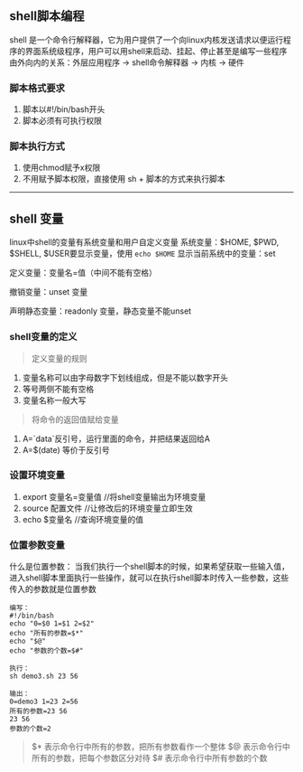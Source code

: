 ## shell脚本编程

shell 是一个命令行解释器，它为用户提供了一个向linux内核发送请求以便运行程序的界面系统级程序，用户可以用shell来启动、挂起、停止甚至是编写一些程序
由外向内的关系：外层应用程序 -> shell命令解释器 -> 内核 -> 硬件

### 脚本格式要求

1. 脚本以#!/bin/bash开头
2. 脚本必须有可执行权限

### 脚本执行方式

1. 使用chmod赋予x权限
2. 不用赋予脚本权限，直接使用 sh + 脚本的方式来执行脚本

---
## shell 变量

linux中shell的变量有系统变量和用户自定义变量
系统变量：$HOME, $PWD, $SHELL, $USER要显示变量，使用 `echo $HOME` 
显示当前系统中的变量：set

定义变量：变量名=值（中间不能有空格）

撤销变量：unset 变量

声明静态变量：readonly 变量，静态变量不能unset

### shell变量的定义

> 定义变量的规则
1. 变量名称可以由字母数字下划线组成，但是不能以数字开头
2. 等号两侧不能有空格
3. 变量名称一般大写

> 将命令的返回值赋给变量
1. A=\`data\`反引号，运行里面的命令，并把结果返回给A
2. A=$(date) 等价于反引号

### 设置环境变量

1. export 变量名=变量值    //将shell变量输出为环境变量
2. source 配置文件    //让修改后的环境变量立即生效
3. echo $变量名    //查询环境变量的值

### 位置参数变量

什么是位置参数：
当我们执行一个shell脚本的时候，如果希望获取一些输入值，进入shell脚本里面执行一些操作，就可以在执行shell脚本时传入一些参数，这些传入的参数就是位置参数

```
编写：
#!/bin/bash
echo "0=$0 1=$1 2=$2"
echo "所有的参数=$*"
echo "$@"
echo "参数的个数=$#"

执行：
sh demo3.sh 23 56

输出：
0=demo3 1=23 2=56
所有的参数=23 56
23 56
参数的个数=2
```

> $* 表示命令行中所有的参数，把所有参数看作一个整体
> $@ 表示命令行中所有的参数，把每个参数区分对待
> $# 表示命令行中所有参数的个数
